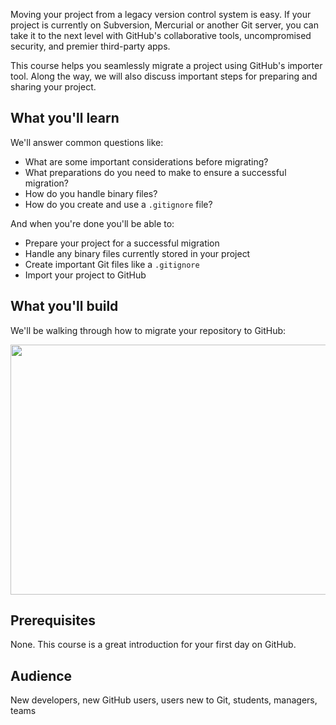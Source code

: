 Moving your project from a legacy version control system is easy. If your project is currently on Subversion, Mercurial or another Git server, you can take it to the next level with GitHub's collaborative tools, uncompromised security, and premier third-party apps. 

This course helps you seamlessly migrate a project using GitHub's importer tool. Along the way, we will also discuss important steps for preparing and sharing your project. 


## What you'll learn

We'll answer common questions like:
- What are some important considerations before migrating?
- What preparations do you need to make to ensure a successful migration?
- How do you handle binary files?
- How do you create and use a `.gitignore` file?

And when you're done you'll be able to:
- Prepare your project for a successful migration
- Handle any binary files currently stored in your project
- Create important Git files like a `.gitignore`
- Import your project to GitHub

## What you'll build
We'll be walking through how to migrate your repository to GitHub:
<p align="left">
  <img src="https://user-images.githubusercontent.com/57373296/75592863-6d404200-5a51-11ea-9699-2caa95dcabe4.PNG" width="650" height="400">
</p>

## Prerequisites
None. This course is a great introduction for your first day on GitHub.

## Audience

New developers, new GitHub users, users new to Git, students, managers, teams
